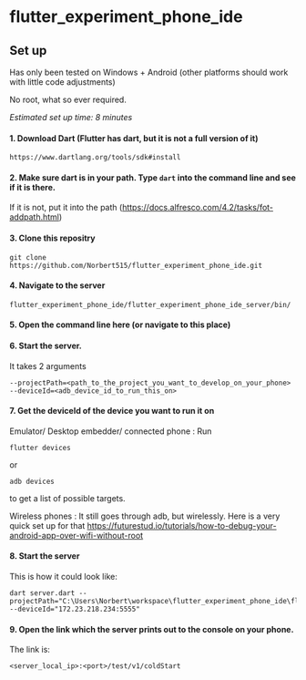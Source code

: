# flutter_experiment_phone_ide

## Set up

Has only been tested on Windows + Android (other platforms should work with little code adjustments)

No root, what so ever required.

*Estimated set up time: 8 minutes*

#### 1. Download Dart (Flutter has dart, but it is not a full version of it)
```
https://www.dartlang.org/tools/sdk#install
```
#### 2. Make sure dart is in your path. Type `dart` into the command line and see if it is there. 

If it is not, put it into the path (https://docs.alfresco.com/4.2/tasks/fot-addpath.html)

#### 3. Clone this repositry 
```git
git clone https://github.com/Norbert515/flutter_experiment_phone_ide.git
```

#### 4. Navigate to the server
```
flutter_experiment_phone_ide/flutter_experiment_phone_ide_server/bin/
```

#### 5. Open the command line here (or navigate to this place)

#### 6. Start the server.
It takes 2 arguments
```
--projectPath=<path_to_the_project_you_want_to_develop_on_your_phone>
--deviceId=<adb_device_id_to_run_this_on>
```

#### 7. Get the deviceId of the device you want to run it on

Emulator/ Desktop embedder/ connected phone :
Run 
```
flutter devices
```
or 
```
adb devices
```
to get a list of possible targets.

Wireless phones :
It still goes through adb, but wirelessly. Here is a very quick set up for that https://futurestud.io/tutorials/how-to-debug-your-android-app-over-wifi-without-root

#### 8. Start the server
This is how it could look like:
```
dart server.dart --projectPath="C:\Users\Norbert\workspace\flutter_experiment_phone_ide\flutter_experiment_phone_ide" --deviceId="172.23.218.234:5555"
```

#### 9. Open the link which the server prints out to the console on your phone.
The link is: 
```
<server_local_ip>:<port>/test/v1/coldStart
```
